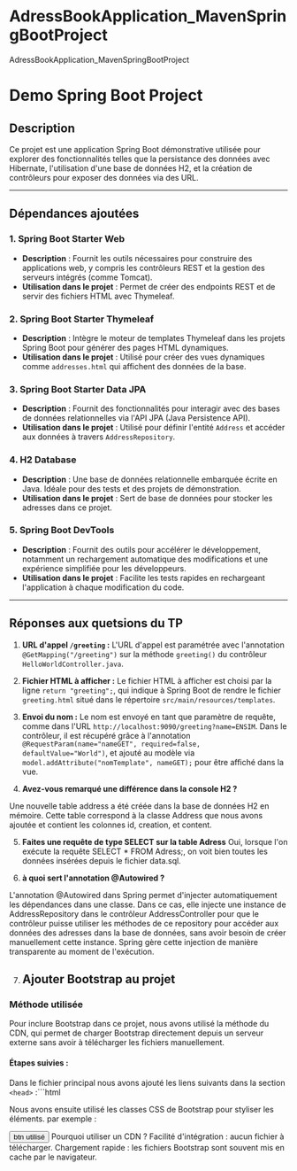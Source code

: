 # AdressBookApplication_MavenSpringBootProject
AdressBookApplication_MavenSpringBootProject
# Demo Spring Boot Project

## Description
Ce projet est une application Spring Boot démonstrative utilisée pour explorer des fonctionnalités telles que la persistance des données avec Hibernate, l'utilisation d'une base de données H2, et la création de contrôleurs pour exposer des données via des URL.

---

## Dépendances ajoutées

### 1. **Spring Boot Starter Web**
- **Description** : Fournit les outils nécessaires pour construire des applications web, y compris les contrôleurs REST et la gestion des serveurs intégrés (comme Tomcat).
- **Utilisation dans le projet** : Permet de créer des endpoints REST et de servir des fichiers HTML avec Thymeleaf.

### 2. **Spring Boot Starter Thymeleaf**
- **Description** : Intègre le moteur de templates Thymeleaf dans les projets Spring Boot pour générer des pages HTML dynamiques.
- **Utilisation dans le projet** : Utilisé pour créer des vues dynamiques comme `addresses.html` qui affichent des données de la base.

### 3. **Spring Boot Starter Data JPA**
- **Description** : Fournit des fonctionnalités pour interagir avec des bases de données relationnelles via l'API JPA (Java Persistence API).
- **Utilisation dans le projet** : Utilisé pour définir l'entité `Address` et accéder aux données à travers `AddressRepository`.

### 4. **H2 Database**
- **Description** : Une base de données relationnelle embarquée écrite en Java. Idéale pour des tests et des projets de démonstration.
- **Utilisation dans le projet** : Sert de base de données pour stocker les adresses dans ce projet.

### 5. **Spring Boot DevTools**
- **Description** : Fournit des outils pour accélérer le développement, notamment un rechargement automatique des modifications et une expérience simplifiée pour les développeurs.
- **Utilisation dans le projet** : Facilite les tests rapides en rechargeant l'application à chaque modification du code.

---

## Réponses aux quetsions du TP 

1. **URL d'appel `/greeting` :**
   L'URL d'appel est paramétrée avec l'annotation `@GetMapping("/greeting")` sur la méthode `greeting()` du contrôleur `HelloWorldController.java`.

2. **Fichier HTML à afficher :**
   Le fichier HTML à afficher est choisi par la ligne `return "greeting";`, qui indique à Spring Boot de rendre le fichier `greeting.html` situé dans le répertoire `src/main/resources/templates`.

3. **Envoi du nom :**
   Le nom est envoyé en tant que paramètre de requête, comme dans l'URL `http://localhost:9090/greeting?name=ENSIM`. Dans le contrôleur, il est récupéré grâce à l'annotation `@RequestParam(name="nameGET", required=false, defaultValue="World")`, et ajouté au modèle via `model.addAttribute("nomTemplate", nameGET);` pour être affiché dans la vue.


4. **Avez-vous remarqué une différence dans la console H2 ?**

Une nouvelle table address a été créée dans la base de données H2 en mémoire. Cette table correspond à la classe Address que nous avons ajoutée et contient les colonnes id, creation, et content.

5. **Faites une requête de type SELECT sur la table Adress**
 Oui, lorsque l'on exécute la requête SELECT * FROM Adress;, on voit bien toutes les données insérées depuis le fichier data.sql.

6. **à quoi sert l'annotation @Autowired ?**

L'annotation @Autowired dans Spring permet d'injecter automatiquement les dépendances dans une classe. Dans ce cas, elle injecte une instance de AddressRepository dans le contrôleur AddressController pour que le contrôleur puisse utiliser les méthodes de ce repository pour accéder aux données des adresses dans la base de données, sans avoir besoin de créer manuellement cette instance. Spring gère cette injection de manière transparente au moment de l'exécution.

7. ## Ajouter Bootstrap au projet

### Méthode utilisée

Pour inclure Bootstrap dans ce projet, nous avons utilisé la méthode du CDN, qui permet de charger Bootstrap directement depuis un serveur externe sans avoir à télécharger les fichiers manuellement.

#### Étapes suivies :
Dans le fichier principal nous avons ajouté les liens suivants dans la section `<head>` :```html
   <link rel="stylesheet" href="https://cdn.jsdelivr.net/npm/bootstrap@5.3.0/dist/css/bootstrap.min.css">
   <script src="https://cdn.jsdelivr.net/npm/bootstrap@5.3.0/dist/js/bootstrap.bundle.min.js"></script>
Nous avons ensuite utilisé les classes CSS de Bootstrap pour styliser les éléments. par exemple :

<button class="btn btn-primary">btn utilisé</button>
Pourquoi utiliser un CDN ?
 Facilité d'intégration : aucun fichier à télécharger.
 Chargement rapide : les fichiers Bootstrap sont souvent mis en cache par le navigateur.

